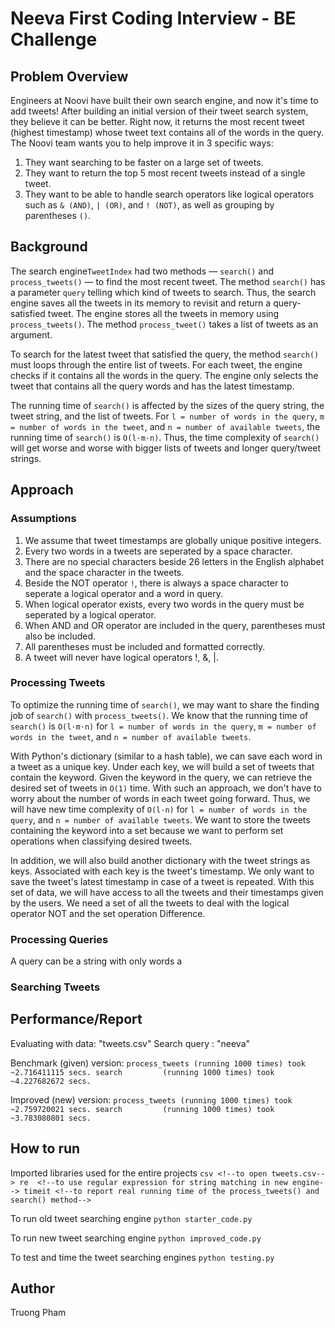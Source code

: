 # Neeva First Coding Interview - BE Challenge

## Problem Overview

Engineers at Noovi have built their own search engine, and now it's time to add tweets! After building an initial version of their tweet search system, they believe it can be better. Right now, it returns the most recent tweet (highest timestamp) whose tweet text contains all of the words in the query. The Noovi team wants you to help improve it in 3 specific ways:

1. They want searching to be faster on a large set of tweets.
2. They want to return the top 5 most recent tweets instead of a single tweet.
3. They want to be able to handle search operators like logical operators such as `& (AND)`, `| (OR)`, and `! (NOT)`, as well as grouping by parentheses `()`.

## Background

The search engine`TweetIndex` had two methods — `search()` and `process_tweets()` — to find the most recent tweet. The method  `search()` has a parameter `query` telling which kind of tweets to search. Thus, the search engine saves all the tweets in its memory to revisit and return a query-satisfied tweet. The engine stores all the tweets in memory using `process_tweets()`. The method `process_tweet()` takes a list of tweets as an argument.

To search for the latest tweet that satisfied the query, the method `search()` must loops through the entire list of tweets. For each tweet, the engine checks if it contains all the words in the query. The engine only selects the tweet that contains all the query words and has the latest timestamp.

The running time of `search()` is affected by the sizes of the query string, the tweet string, and the list of tweets. For `l = number of words in the query`,  `m = number of words in the tweet`, and `n = number of available tweets`, the running time of `search()` is `O(l·m·n)`. Thus, the time complexity of `search()` will get worse and worse with bigger lists of tweets and longer query/tweet strings. 

## Approach

### Assumptions

1. We assume that tweet timestamps are globally unique positive integers.
2. Every two words in a tweets are seperated by a space character.
3. There are no special characters beside 26 letters in the English alphabet and the space character in the tweets.
4. Beside the NOT operator `!`, there is always a space character to seperate a logical operator and a word in query.
5. When logical operator exists, every two words in the query must be seperated by a logical operator.
6. When AND and OR operator are included in the query, parentheses must also be included.
7. All parentheses must be included and formatted correctly.
8. A tweet will never have logical operators !, &, |.

### Processing Tweets

To optimize the running time of `search()`, we may want to share the finding job of `search()` with `process_tweets()`. We know that the running time of `search()` is `O(l·m·n)` for `l = number of words in the query`, `m = number of words in the tweet`, and `n = number of available tweets`. 

With Python's dictionary (similar to a hash table), we can save each word in a tweet as a unique key. Under each key, we will build a set of tweets that contain the keyword. Given the keyword in the query, we can retrieve the desired set of tweets in `O(1)` time. With such an approach, we don't have to worry about the number of words in each tweet going forward. Thus, we will have new time complexity of `O(l·n)` for `l = number of words in the query`, and `n = number of available tweets`. We want to store the tweets containing the keyword into a set because we want to perform set operations when classifying desired tweets. 

In addition, we will also build another dictionary with the tweet strings as keys. Associated with each key is the tweet's timestamp. We only want to save the tweet's latest timestamp in case of a tweet is repeated. With this set of data, we will have access to all the tweets and their timestamps given by the users. We need a set of all the tweets to deal with the logical operator NOT and the set operation Difference.

### Processing Queries

A query can be a string with only words a

### Searching Tweets


## Performance/Report

Evaluating with data: "tweets.csv"
Search query : "neeva"

Benchmark (given) version:
`
process_tweets (running 1000 times) took ~2.716411115 secs.
search         (running 1000 times) took ~4.227682672 secs.
`

Improved (new) version:
`
process_tweets (running 1000 times) took ~2.759720021 secs.
search         (running 1000 times) took ~3.783080801 secs.
`

## How to run

Imported libraries used for the entire projects
`
csv <!--to open tweets.csv-->
re  <!--to use regular expression for string matching in new engine-->
timeit <!--to report real running time of the process_tweets() and search() method-->
`

To run old tweet searching engine
`
python starter_code.py
`

To run new tweet searching engine
`
python improved_code.py
`

To test and time the tweet searching engines
`
python testing.py
`

## Author

Truong Pham
